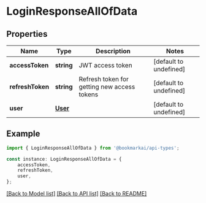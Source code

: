 # LoginResponseAllOfData


## Properties

Name | Type | Description | Notes
------------ | ------------- | ------------- | -------------
**accessToken** | **string** | JWT access token | [default to undefined]
**refreshToken** | **string** | Refresh token for getting new access tokens | [default to undefined]
**user** | [**User**](User.md) |  | [default to undefined]

## Example

```typescript
import { LoginResponseAllOfData } from '@bookmarkai/api-types';

const instance: LoginResponseAllOfData = {
    accessToken,
    refreshToken,
    user,
};
```

[[Back to Model list]](../README.md#documentation-for-models) [[Back to API list]](../README.md#documentation-for-api-endpoints) [[Back to README]](../README.md)
